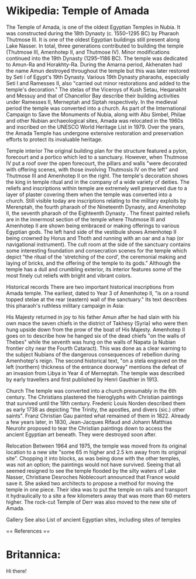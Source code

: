 
# Wikipedia: Temple of Amada
The Temple of Amada, is one of the oldest Egyptian Temples in Nubia. It was constructed during the 18th Dynasty (c. 1550–1295 BC) by Pharaoh Thutmose III. It is one of the oldest Egyptian buildings still present along Lake Nasser. In total, three generations contributed to building the temple (Thutmose III, Amenhotep II, and Thutmose IV). Minor modifications continued into the 19th Dynasty (1295–1186 BC). The temple was dedicated to Amun-Ra and Horakhty-Ra. 
During the Amarna period, Akhenaten had the name Amun destroyed throughout the temple but this was later restored by Seti I of Egypt's 19th Dynasty. Various 19th Dynasty pharaohs, especially Seti I and Ramesses II, also "carried out minor restorations and added to the temple's decoration." The stelas of the Viceroys of Kush Setau, Heqanakht and Messuy and that of Chancellor Bay describe their building activities under Ramesses II, Merneptah and Siptah respectively. In the medieval period the temple was converted into a church.
As part of the International Campaign to Save the Monuments of Nubia, along with Abu Simbel, Philae and other Nubian archaeological sites, Amada was relocated in the 1960s and inscribed on the UNESCO World Heritage List in 1979. Over the years, the Amada Temple has undergone extensive restoration and preservation efforts to protect its invaluable heritage.

Temple interior
The original building plan for the structure featured a pylon, forecourt and a portico which led to a sanctuary. However, when Thutmose IV put a roof over the open forecourt, the pillars and walls "were decorated with offering scenes, with those involving Thutmosis IV on the left" and Thutmose III and Amenhotep II on the right. The temple's decoration shows the king in temple ritual and in the company of a wide variety of deities.  The reliefs and inscriptions within temple are extremely well preserved due to a layer of plaster covering them when the temple was converted into a church. Still visible today are inscriptions relating to the military exploits by Merenptah, the fourth pharaoh of the Nineteenth Dynasty, and Amenhotep II, the seventh pharaoh of the Eighteenth Dynasty . 
The finest painted reliefs are in the innermost section of the temple where Thutmose III and Amenhotep II are shown being embraced or making offerings to various Egyptian gods. The left hand side of the vestibule shows Amenhotep II being crowned by Horus and Thoth and running with an oar and a hap (or navigational instrument). The cult room at the side of the sanctuary contains some interesting foundation and consecration scenes for the temple which depict "the ritual of the 'stretching of the cord', the ceremonial making and laying of bricks, and the offering of the temple to its gods." Although the temple has a dull and crumbling exterior, its interior features some of the most finely cut reliefs with bright and vibrant colors.

Historical records
There are two important historical inscriptions from Amada temple. The earliest, dated to Year 3 of Amenhotep II, "is on a round topped stelae at the rear (eastern) wall of the sanctuary." Its text describes this pharaoh's ruthless military campaign in Asia: 

His Majesty returned in joy to his father Amun after he had slain with his own mace the seven chiefs in the district of Takhesy (Syria) who were then hung upside down from the prow of the boat of His Majesty.
Amenhotep II goes on to describe how he hanged six of the dead chiefs "on the walls of Thebes" while the seventh was hung on the walls of Napata (a Nubian frontier city near the Fourth Cataract). This was done as a clear warning to the subject Nubians of the dangerous consequences of rebellion during Amenhotep's reign. The second historical text, "on a stela engraved on the left (northern) thickness of the entrance doorway" mentions the defeat of an invasion from Libya in Year 4 of Merneptah.
The temple was described by early travellers and first published by Henri Gauthier in 1913.

Church
The temple was converted into a church presumably in the 6th century. The Christians plastered the hieroglyphs with Christian paintings that survived until the 19th century. Frederic Louis Norden described them as early 1738 as depicting "the Trinity, the apostles, and divers (sic.) other saints". Franz Christian Gau painted what remained of them in 1822. Already a few years later, in 1830, Jean-Jacques Rifaud and Johann Matthias Neurohr proposed to tear the Christian paintings down to access the ancient Egyptian art beneath. They were destroyed soon after.

Relocation
Between 1964 and 1975, the temple was moved from its original location to a new site "some 65 m higher and 2.5 km away from its original site". Chopping it into blocks, as was being done with the other temples, was not an option; the paintings would not have survived. Seeing that all seemed resigned to see the temple flooded by the silty waters of Lake Nasser, Christiane Desroches Noblecourt announced that France would save it. She asked two architects to propose a method for moving the temple in one piece. Their idea was to put the temple on rails and transport it hydraulically to a site a few kilometers away that was more than 60 meters higher.
The rock-cut Temple of Derr was also moved to the new site of Amada.

Gallery
See also
List of ancient Egyptian sites, including sites of temples


== References ==
# Britannica:
Hi there!


